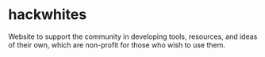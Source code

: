 # hackwhites
Website to support the community in developing tools, resources, and ideas of their own, which are non-profit for those who wish to use them.
